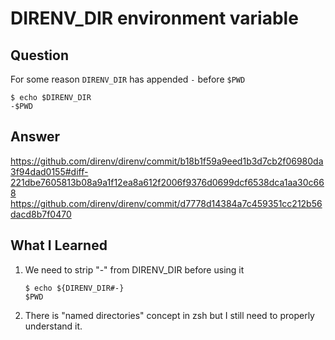 # DIRENV_DIR environment variable

## Question

For some reason `DIRENV_DIR` has appended `-` before `$PWD`

```console
$ echo $DIRENV_DIR
-$PWD
```

## Answer

https://github.com/direnv/direnv/commit/b18b1f59a9eed1b3d7cb2f06980da3f94dad0155#diff-221dbe7605813b08a9a1f12ea8a612f2006f9376d0699dcf6538dca1aa30c668  
https://github.com/direnv/direnv/commit/d7778d14384a7c459351cc212b56dacd8b7f0470

## What I Learned

1. We need to strip "-" from DIRENV_DIR before using it
   ```console
   $ echo ${DIRENV_DIR#-}
   $PWD
   ```
1. There is "named directories" concept in zsh but I still need to properly understand it.

